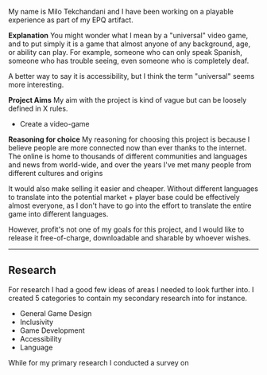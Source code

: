 My name is Milo Tekchandani and I have been working on a playable experience as part of my EPQ artifact.  

**Explanation**
You might wonder what I mean by a "universal" video game, and to put simply it is a game that almost anyone of any background, age, or ability can play. For example, someone who can only speak Spanish, someone who has trouble seeing, even someone who is completely deaf.

A better way to say it is accessibility, but I think the term "universal" seems more interesting.

**Project Aims**
My aim with the project is kind of vague but can be loosely defined in X rules.
- Create a video-game

**Reasoning for choice**
My reasoning for choosing this project is because I believe people are more connected now than ever thanks to the internet. The online is home to thousands of different communities and languages and news from world-wide, and over the years I've met many people from different cultures and origins 

It would also make selling it easier and cheaper. Without different languages to translate into the potential market + player base could be effectively almost everyone, as I don't have to go into the effort to translate the entire game into different languages.

However, profit's not one of my goals for this project, and I would like to release it free-of-charge, downloadable and sharable by whoever wishes.

-----
## Research

For research I had a good few ideas of areas I needed to look further into. 
I created 5 categories to contain my secondary research into for instance.
- General Game Design
- Inclusivity
- Game Development
- Accessibility
- Language

While for my primary research I conducted a survey on 


